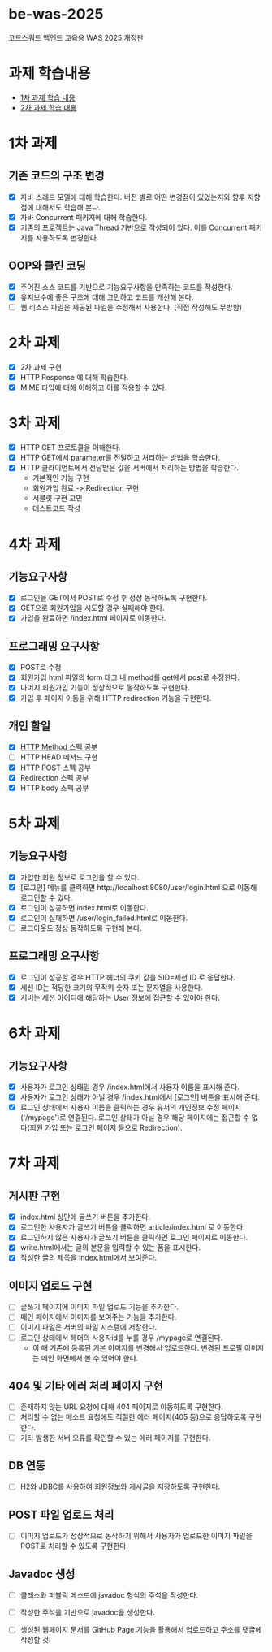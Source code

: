 # be-was-2025
코드스쿼드 백엔드 교육용 WAS 2025 개정판

# 과제 학습내용
- [1차 과제 학습 내용](https://github.com/softeer5th/backend-page/wiki/%5BWeek1%5D-%EC%86%A1%EB%AF%BC%EA%B7%9C)
- [2차 과제 학습 내용]()

# 1차 과제

## 기존 코드의 구조 변경
* [x] 자바 스레드 모델에 대해 학습한다. 버전 별로 어떤 변경점이 있었는지와 향후 지향점에 대해서도 학습해 본다.
* [x] 자바 Concurrent 패키지에 대해 학습한다.
* [x] 기존의 프로젝트는 Java Thread 기반으로 작성되어 있다. 이를 Concurrent 패키지를 사용하도록 변경한다.

## OOP와 클린 코딩
* [x] 주어진 소스 코드를 기반으로 기능요구사항을 만족하는 코드를 작성한다.
* [x] 유지보수에 좋은 구조에 대해 고민하고 코드를 개선해 본다.
* [ ] 웹 리소스 파일은 제공된 파일을 수정해서 사용한다. (직접 작성해도 무방함)

# 2차 과제
* [x] 2차 과제 구현
* [x] HTTP Response 에 대해 학습한다. 
* [x] MIME 타입에 대해 이해하고 이를 적용할 수 있다.

# 3차 과제
* [x] HTTP GET 프로토콜을 이해한다. 
* [x] HTTP GET에서 parameter를 전달하고 처리하는 방법을 학습한다. 
* [x] HTTP 클라이언트에서 전달받은 값을 서버에서 처리하는 방법을 학습한다.
  * 기본적인 기능 구현 
  * 회원가입 완료 -> Redirection 구현 
  * 서블릿 구현 고민 
  * 테스트코드 작성

# 4차 과제
## 기능요구사항
* [x] 로그인을 GET에서 POST로 수정 후 정상 동작하도록 구현한다.
* [x] GET으로 회원가입을 시도할 경우 실패해야 한다.
* [x] 가입을 완료하면 /index.html 페이지로 이동한다.

## 프로그래밍 요구사항
* [x] POST로 수정
* [x] 회원가입 html 파일의 form 태그 내 method를 get에서 post로 수정한다.
* [x] 나머지 회원가입 기능이 정상적으로 동작하도록 구현한다.
* [x] 가입 후 페이지 이동을 위해 HTTP redirection 기능을 구현한다.

## 개인 할일
- [x] [HTTP Method 스펙 공부](https://gamxong.tistory.com/157)
- [ ] HTTP HEAD 메서드 구현
- [x] HTTP POST 스펙 공부
- [x] Redirection 스펙 공부
- [x] HTTP body 스펙 공부

# 5차 과제
## 기능요구사항
- [x] 가입한 회원 정보로 로그인을 할 수 있다.
- [x] [로그인] 메뉴를 클릭하면 http://localhost:8080/user/login.html 으로 이동해 로그인할 수 있다.
- [x] 로그인이 성공하면 index.html로 이동한다.
- [x] 로그인이 실패하면 /user/login_failed.html로 이동한다.
- [ ] 로그아웃도 정상 동작하도록 구현해 본다.

## 프로그래밍 요구사항
- [x] 로그인이 성공할 경우 HTTP 헤더의 쿠키 값을 SID=세션 ID 로 응답한다.
- [x] 세션 ID는 적당한 크기의 무작위 숫자 또는 문자열을 사용한다.
- [x] 서버는 세션 아이디에 해당하는 User 정보에 접근할 수 있어야 한다.

# 6차 과제
## 기능요구사항
-[x] 사용자가 로그인 상태일 경우 /index.html에서 사용자 이름을 표시해 준다.
-[x] 사용자가 로그인 상태가 아닐 경우 /index.html에서 [로그인] 버튼을 표시해 준다.
-[x] 로그인 상태에서 사용자 이름을 클릭하는 경우 유저의 개인정보 수정 페이지('/mypage')로 연결된다. 로그인 상태가 아닐 경우 해당 페이지에는 접근할 수 없다(회원 가입 또는 로그인 페이지 등으로 Redirection).

# 7차 과제
## 게시판 구현
- [x] index.html 상단에 글쓰기 버튼을 추가한다. 
- [x] 로그인한 사용자가 글쓰기 버튼을 클릭하면 article/index.html 로 이동한다. 
- [x] 로그인하지 않은 사용자가 글쓰기 버튼을 클릭하면 로그인 페이지로 이동한다. 
- [x] write.html에서는 글의 본문을 입력할 수 있는 폼을 표시한다. 
- [x] 작성한 글의 제목을 index.html에서 보여준다.

## 이미지 업로드 구현
- [ ] 글쓰기 페이지에 이미지 파일 업로드 기능을 추가한다.
- [ ] 메인 페이지에서 이미지를 보여주는 기능을 추가한다.
- [ ] 이미지 파일은 서버의 파일 시스템에 저장한다.
- [ ] 로그인 상태에서 헤더의 사용자id를 누를 경우 /mypage로 연결된다. 
  - 이 때 기존에 등록된 기본 이미지를 변경해서 업로드한다. 변경된 프로필 이미지는 메인 화면에서 볼 수 있어야 한다.

## 404 및 기타 에러 처리 페이지 구현
- [ ] 존재하지 않는 URL 요청에 대해 404 페이지로 이동하도록 구현한다. 
- [ ] 처리할 수 없는 메소드 요청에도 적절한 에러 페이지(405 등)으로 응답하도록 구현한다. 
- [ ] 기타 발생한 서버 오류를 확인할 수 있는 에러 페이지를 구현한다.

## DB 연동
- [ ] H2와 JDBC를 사용하여 회원정보와 게시글을 저장하도록 구현한다.

## POST 파일 업로드 처리
- [ ] 이미지 업로드가 정상적으로 동작하기 위해서 사용자가 업로드한 이미지 파일을 POST로 처리할 수 있도록 구현한다.

## Javadoc 생성
- [ ] 클래스와 퍼블릭 메소드에 javadoc 형식의 주석을 작성한다. 
- [ ] 작성한 주석을 기반으로 javadoc을 생성한다. 
- [ ] 생성된 웹페이지 문서를 GitHub Page 기능을 활용해서 업로드하고 주소를 댓글에 작성할 것!


